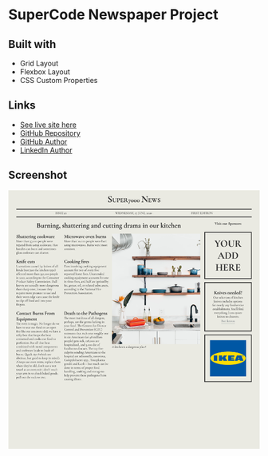 # SuperCode Newspaper Project

## Built with

- Grid Layout
- Flexbox Layout
- CSS Custom Properties

## Links

- [See live site here](https://thomaserdmenger.github.io/superCode-Newspaper-Project)
- [GitHub Repository](https://github.com/thomaserdmenger/superCode-Newspaper-Project)
- [GitHub Author](https://github.com/thomaserdmenger)
- [LinkedIn Author](https://www.linkedin.com/in/thomaserdmenger/)

## Screenshot

![](./assets/images/screenshot.png)
